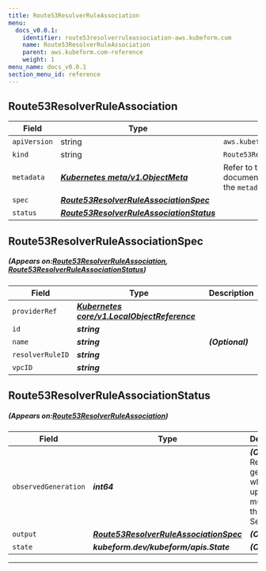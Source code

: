 ```yaml
---
title: Route53ResolverRuleAssociation
menu:
  docs_v0.0.1:
    identifier: route53resolverruleassociation-aws.kubeform.com
    name: Route53ResolverRuleAssociation
    parent: aws.kubeform.com-reference
    weight: 1
menu_name: docs_v0.0.1
section_menu_id: reference
---
```


## Route53ResolverRuleAssociation
| Field | Type | Description |
| ------ | ----- | ----------- |
| `apiVersion` | string | `aws.kubeform.com/v1alpha1` |
|    `kind` | string | `Route53ResolverRuleAssociation` |
| `metadata` | ***[Kubernetes meta/v1.ObjectMeta](https://kubernetes.io/docs/reference/generated/kubernetes-api/v1.13/#objectmeta-v1-meta)***|Refer to the Kubernetes API documentation for the fields of the `metadata` field.|
| `spec` | ***[Route53ResolverRuleAssociationSpec](#Route53ResolverRuleAssociationSpec)***||
| `status` | ***[Route53ResolverRuleAssociationStatus](#Route53ResolverRuleAssociationStatus)***||
## Route53ResolverRuleAssociationSpec
##### (Appears on:[Route53ResolverRuleAssociation](#Route53ResolverRuleAssociation), [Route53ResolverRuleAssociationStatus](#Route53ResolverRuleAssociationStatus))
| Field | Type | Description |
| ------ | ----- | ----------- |
| `providerRef` | ***[Kubernetes core/v1.LocalObjectReference](https://kubernetes.io/docs/reference/generated/kubernetes-api/v1.13/#localobjectreference-v1-core)***||
| `id` | ***string***||
| `name` | ***string***| ***(Optional)*** |
| `resolverRuleID` | ***string***||
| `vpcID` | ***string***||
## Route53ResolverRuleAssociationStatus
##### (Appears on:[Route53ResolverRuleAssociation](#Route53ResolverRuleAssociation))
| Field | Type | Description |
| ------ | ----- | ----------- |
| `observedGeneration` | ***int64***| ***(Optional)*** Resource generation, which is updated on mutation by the API Server.|
| `output` | ***[Route53ResolverRuleAssociationSpec](#Route53ResolverRuleAssociationSpec)***| ***(Optional)*** |
| `state` | ***kubeform.dev/kubeform/apis.State***| ***(Optional)*** |
---
